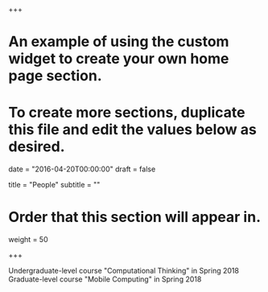 +++
# An example of using the custom widget to create your own home page section.
# To create more sections, duplicate this file and edit the values below as desired.

date = "2016-04-20T00:00:00"
draft = false

title = "People"
subtitle = ""

# Order that this section will appear in.
weight = 50

+++

Undergraduate-level course "Computational Thinking" in Spring 2018 
Graduate-level course "Mobile Computing" in Spring 2018 